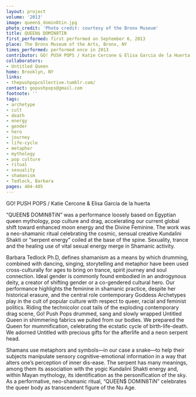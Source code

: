 ```yaml
---
layout: project
volume: '2013'
image: queen$_domin8tin.jpg
photo_credit: 'Photo credit: courtesy of the Bronx Museum'
title: QUEEN$ DOMIN8TIN
first_performed: first performed on September 6, 2013
place: The Bronx Museum of the Arts, Bronx, NY
times_performed: performed once in 2013
contributor: GO! PUSH POPS / Katie Cercone & Elisa Garcia de la Huerta
collaborators:
- Untitled Queen
home: Brooklyn, NY
links:
- thepushpopcollective.tumblr.com/
contact: gopushpops@gmail.com
footnote: ''
tags:
- archetype
- cult
- death
- energy
- gender
- hero
- journey
- life-cycle
- metaphor
- mythology
- pop culture
- ritual
- sexuality
- shamanism
- Tedlock, Barbara
pages: 404-405
---
```


GO! PUSH POPS / Katie Cercone & Elisa Garcia de la huerta

“QUEEN$ DOMIN8TiN” was a performance loosely based on Egyptian queen mythology, pop culture and drag, accelerating our current global shift toward enhanced moon energy and the Divine Feminine. The work was a neo-shamanic ritual celebrating the cosmic, sensual creative Kundalini Shakti or “serpent energy” coiled at the base of the spine. Sexuality, trance and the healing use of vital sexual energy merge in Shamanic activity.

Barbara Tedlock Ph.D, defines shamanism as a means by which drumming, combined with dancing, singing, storytelling and metaphor have been used cross-culturally for ages to bring on trance, spirit journey and soul connection. Ideal gender is commonly found embodied in an androgynous deity, a creator of shifting gender or a co-gendered cultural hero. Our performance highlights the feminine in shamanic practice, despite her historical erasure, and the central role contemporary Goddess Archetypes play in the cult of popular culture with respect to queer, racial and feminist politics. Riding the technicolor coat tails of the exploding contemporary drag scene, Go! Push Pops drummed, sang and slowly wrapped Untitled Queen in shimmering fabrics we pulled from our bodies. We prepared the Queen for mummification, celebrating the ecstatic cycle of birth-life-death. We adorned Untitled with precious gifts for the afterlife and a neon serpent head.

Shamans use metaphors and symbols—in our case a snake—to help their subjects manipulate sensory cognitive-emotional information in a way that alters one’s perception of inner dis-ease. The serpent has many meanings, among them its association with the yogic Kundalini Shakti energy and, within Mayan mythology, its identification as the personification of the sky. As a performative, neo-shamanic ritual, “QUEEN$ DOMIN8TiN” celebrates the queer body as transcendent figure of the Nu Age.
